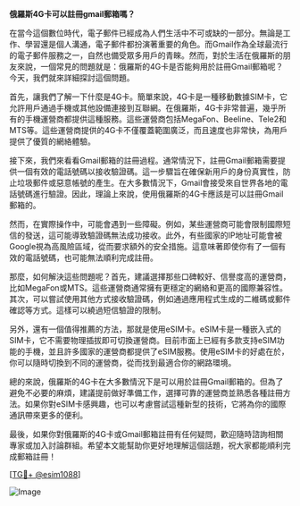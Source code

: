 **俄羅斯4G卡可以註冊gmail郵箱嗎？**

在當今這個數位時代，電子郵件已經成為人們生活中不可或缺的一部分。無論是工作、學習還是個人溝通，電子郵件都扮演著重要的角色。而Gmail作為全球最流行的電子郵件服務之一，自然也備受眾多用戶的青睞。然而，對於生活在俄羅斯的朋友來說，一個常見的問題就是：俄羅斯的4G卡是否能夠用於註冊Gmail郵箱呢？今天，我們就來詳細探討這個問題。

首先，讓我們了解一下什麼是4G卡。簡單來說，4G卡是一種移動數據SIM卡，它允許用戶通過手機或其他設備連接到互聯網。在俄羅斯，4G卡非常普遍，幾乎所有的手機運營商都提供這種服務。這些運營商包括MegaFon、Beeline、Tele2和MTS等。這些運營商提供的4G卡不僅覆蓋範圍廣泛，而且速度也非常快，為用戶提供了優質的網絡體驗。

接下來，我們來看看Gmail郵箱的註冊過程。通常情況下，註冊Gmail郵箱需要提供一個有效的電話號碼以接收驗證碼。這一步驟旨在確保新用戶的身份真實性，防止垃圾郵件或惡意帳號的產生。在大多數情況下，Gmail會接受來自世界各地的電話號碼進行驗證。因此，理論上來說，使用俄羅斯的4G卡應該是可以註冊Gmail郵箱的。

然而，在實際操作中，可能會遇到一些障礙。例如，某些運營商可能會限制國際短信的發送，這可能導致驗證碼無法成功接收。此外，有些國家的IP地址可能會被Google視為高風險區域，從而要求額外的安全措施。這意味著即使你有了一個有效的電話號碼，也可能無法順利完成註冊。

那麼，如何解決這些問題呢？首先，建議選擇那些口碑較好、信譽度高的運營商，比如MegaFon或MTS。這些運營商通常擁有更穩定的網絡和更高的國際兼容性。其次，可以嘗試使用其他方式接收驗證碼，例如通過應用程式生成的二維碼或郵件確認等方式。這樣可以繞過短信驗證的限制。

另外，還有一個值得推薦的方法，那就是使用eSIM卡。eSIM卡是一種嵌入式的SIM卡，它不需要物理插拔即可切換運營商。目前市面上已經有多款支持eSIM功能的手機，並且許多國家的運營商都提供了eSIM服務。使用eSIM卡的好處在於，你可以隨時切換到不同的運營商，從而找到最適合你的網路環境。

總的來說，俄羅斯的4G卡在大多數情況下是可以用於註冊Gmail郵箱的。但為了避免不必要的麻煩，建議提前做好準備工作，選擇可靠的運營商並熟悉各種註冊方法。如果你對eSIM卡感興趣，也可以考慮嘗試這種新型的技術，它將為你的國際通訊帶來更多的便利。

最後，如果你對俄羅斯的4G卡或Gmail郵箱註冊有任何疑問，歡迎隨時諮詢相關專家或加入討論群組。希望本文能幫助你更好地理解這個話題，祝大家都能順利完成郵箱註冊！

[[TG💪+ @esim1088](https://t.me/s/esim1088)]

![Image](https://i.postimg.cc/4NQfJmqS/Snipaste-2025-05-13-00-14-12.png)